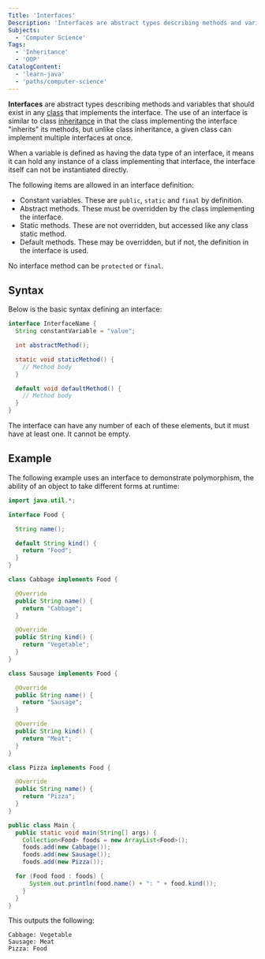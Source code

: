 ```yaml
---
Title: 'Interfaces'
Description: 'Interfaces are abstract types describing methods and variables that should exist in any class that implements the interface.'
Subjects:
  - 'Computer Science'
Tags:
  - 'Inheritance'
  - 'OOP'
CatalogContent:
  - 'learn-java'
  - 'paths/computer-science'
---
```


**Interfaces** are abstract types describing methods and variables that should exist in any [class](https://www.codecademy.com/resources/docs/java/classes) that implements the interface. The use of an interface is similar to class [inheritance](https://www.codecademy.com/resources/docs/java/inheritance) in that the class implementing the interface "inherits" its methods, but unlike class inheritance, a given class can implement multiple interfaces at once.

When a variable is defined as having the data type of an interface, it means it can hold any instance of a class implementing that interface, the interface itself can not be instantiated directly.

The following items are allowed in an interface definition:

- Constant variables. These are `public`, `static` and `final` by definition.
- Abstract methods. These must be overridden by the class implementing the interface.
- Static methods. These are not overridden, but accessed like any class static method.
- Default methods. These may be overridden, but if not, the definition in the interface is used.

No interface method can be `protected` or `final`.

## Syntax

Below is the basic syntax defining an interface:

```java
interface InterfaceName {
  String constantVariable = "value";

  int abstractMethod();

  static void staticMethod() {
    // Method body
  }

  default void defaultMethod() {
    // Method body
  }
}
```

The interface can have any number of each of these elements, but it must have at least one. It cannot be empty.

## Example

The following example uses an interface to demonstrate polymorphism, the ability of an object to take different forms at runtime:

```java
import java.util.*;

interface Food {

  String name();

  default String kind() {
    return "Food";
  }
}

class Cabbage implements Food {

  @Override
  public String name() {
    return "Cabbage";
  }

  @Override
  public String kind() {
    return "Vegetable";
  }
}

class Sausage implements Food {

  @Override
  public String name() {
    return "Sausage";
  }

  @Override
  public String kind() {
    return "Meat";
  }
}

class Pizza implements Food {

  @Override
  public String name() {
    return "Pizza";
  }
}

public class Main {
  public static void main(String[] args) {
    Collection<Food> foods = new ArrayList<Food>();
    foods.add(new Cabbage());
    foods.add(new Sausage());
    foods.add(new Pizza());

  for (Food food : foods) {
      System.out.println(food.name() + ": " + food.kind());
    }
  }
}

```

This outputs the following:

```shell
Cabbage: Vegetable
Sausage: Meat
Pizza: Food
```
